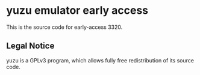 yuzu emulator early access
=============

This is the source code for early-access 3320.

## Legal Notice

yuzu is a GPLv3 program, which allows fully free redistribution of its source code.